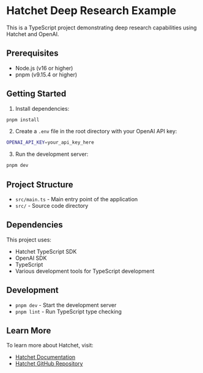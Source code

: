 # Hatchet Deep Research Example

This is a TypeScript project demonstrating deep research capabilities using Hatchet and OpenAI.

## Prerequisites

- Node.js (v16 or higher)
- pnpm (v9.15.4 or higher)

## Getting Started

1. Install dependencies:
```bash
pnpm install
```

2. Create a `.env` file in the root directory with your OpenAI API key:
```bash
OPENAI_API_KEY=your_api_key_here
```

3. Run the development server:
```bash
pnpm dev
```

## Project Structure

- `src/main.ts` - Main entry point of the application
- `src/` - Source code directory

## Dependencies

This project uses:
- Hatchet TypeScript SDK
- OpenAI SDK
- TypeScript
- Various development tools for TypeScript development

## Development

- `pnpm dev` - Start the development server
- `pnpm lint` - Run TypeScript type checking

## Learn More

To learn more about Hatchet, visit:
- [Hatchet Documentation](https://docs.hatchet.run)
- [Hatchet GitHub Repository](https://github.com/hatchet-dev/hatchet)
